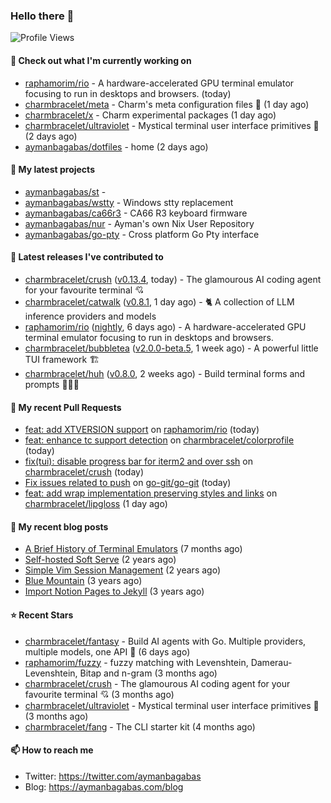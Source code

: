 ### Hello there 👋

![Profile Views](https://komarev.com/ghpvc/?username=aymanbagabas&label=PROFILE+VIEWS)

#### 👷 Check out what I'm currently working on

- [raphamorim/rio](https://github.com/raphamorim/rio) - A hardware-accelerated GPU terminal emulator focusing to run in desktops and browsers. (today)
- [charmbracelet/meta](https://github.com/charmbracelet/meta) - Charm&#39;s meta configuration files 🫥 (1 day ago)
- [charmbracelet/x](https://github.com/charmbracelet/x) - Charm experimental packages (1 day ago)
- [charmbracelet/ultraviolet](https://github.com/charmbracelet/ultraviolet) - Mystical terminal user interface primitives 🌈 (2 days ago)
- [aymanbagabas/dotfiles](https://github.com/aymanbagabas/dotfiles) - home (2 days ago)

#### 🌱 My latest projects

- [aymanbagabas/st](https://github.com/aymanbagabas/st) - 
- [aymanbagabas/wstty](https://github.com/aymanbagabas/wstty) - Windows stty replacement
- [aymanbagabas/ca66r3](https://github.com/aymanbagabas/ca66r3) - CA66 R3 keyboard firmware
- [aymanbagabas/nur](https://github.com/aymanbagabas/nur) - Ayman&#39;s own Nix User Repository
- [aymanbagabas/go-pty](https://github.com/aymanbagabas/go-pty) - Cross platform Go Pty interface

#### 🔭 Latest releases I've contributed to

- [charmbracelet/crush](https://github.com/charmbracelet/crush) ([v0.13.4](https://github.com/charmbracelet/crush/releases/tag/v0.13.4), today) - The glamourous AI coding agent for your favourite terminal 💘
- [charmbracelet/catwalk](https://github.com/charmbracelet/catwalk) ([v0.8.1](https://github.com/charmbracelet/catwalk/releases/tag/v0.8.1), 1 day ago) - 🐈 A collection of LLM inference providers and models 
- [raphamorim/rio](https://github.com/raphamorim/rio) ([nightly](https://github.com/raphamorim/rio/releases/tag/nightly), 6 days ago) - A hardware-accelerated GPU terminal emulator focusing to run in desktops and browsers.
- [charmbracelet/bubbletea](https://github.com/charmbracelet/bubbletea) ([v2.0.0-beta.5](https://github.com/charmbracelet/bubbletea/releases/tag/v2.0.0-beta.5), 1 week ago) - A powerful little TUI framework 🏗
- [charmbracelet/huh](https://github.com/charmbracelet/huh) ([v0.8.0](https://github.com/charmbracelet/huh/releases/tag/v0.8.0), 2 weeks ago) - Build terminal forms and prompts 🤷🏻‍♀️

#### 🔨 My recent Pull Requests

- [feat: add XTVERSION support](https://github.com/raphamorim/rio/pull/1347) on [raphamorim/rio](https://github.com/raphamorim/rio) (today)
- [feat: enhance tc support detection](https://github.com/charmbracelet/colorprofile/pull/60) on [charmbracelet/colorprofile](https://github.com/charmbracelet/colorprofile) (today)
- [fix(tui): disable progress bar for iterm2 and over ssh](https://github.com/charmbracelet/crush/pull/1329) on [charmbracelet/crush](https://github.com/charmbracelet/crush) (today)
- [Fix issues related to push](https://github.com/go-git/go-git/pull/1705) on [go-git/go-git](https://github.com/go-git/go-git) (today)
- [feat: add wrap implementation preserving styles and links](https://github.com/charmbracelet/lipgloss/pull/582) on [charmbracelet/lipgloss](https://github.com/charmbracelet/lipgloss) (1 day ago)

#### 📜 My recent blog posts

- [A Brief History of Terminal Emulators](https://aymanbagabas.com/blog/2025/03/11/a-brief-history-of-terminal-emulators.html) (7 months ago)
- [Self-hosted Soft Serve](https://aymanbagabas.com/blog/2023/04/28/self-hosted-soft-serve.html) (2 years ago)
- [Simple Vim Session Management](https://aymanbagabas.com/blog/2023/04/13/simple-vim-session-management.html) (2 years ago)
- [Blue Mountain](https://aymanbagabas.com/blog/2022/06/02/blue-mountain.html) (3 years ago)
- [Import Notion Pages to Jekyll](https://aymanbagabas.com/blog/2022/03/29/import-notion-pages-to-jekyll.html) (3 years ago)

#### ⭐ Recent Stars

- [charmbracelet/fantasy](https://github.com/charmbracelet/fantasy) - Build AI agents with Go. Multiple providers, multiple models, one API 🧙 (6 days ago)
- [raphamorim/fuzzy](https://github.com/raphamorim/fuzzy) - fuzzy matching with Levenshtein, Damerau-Levenshtein, Bitap and n-gram (3 months ago)
- [charmbracelet/crush](https://github.com/charmbracelet/crush) - The glamourous AI coding agent for your favourite terminal 💘 (3 months ago)
- [charmbracelet/ultraviolet](https://github.com/charmbracelet/ultraviolet) - Mystical terminal user interface primitives 🌈 (3 months ago)
- [charmbracelet/fang](https://github.com/charmbracelet/fang) - The CLI starter kit (4 months ago)

#### 📫 How to reach me

- Twitter: https://twitter.com/aymanbagabas
- Blog: https://aymanbagabas.com/blog
